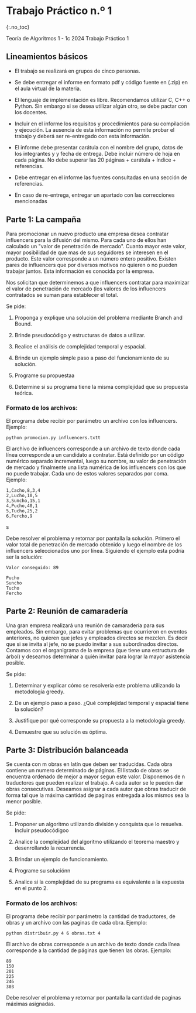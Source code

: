 Trabajo Práctico n.º 1
======================
{:.no_toc}

Teoría de Algoritmos 1 - 1c 2024
Trabajo Práctico 1

## Lineamientos básicos

- El trabajo se realizará en grupos de cinco personas.

- Se debe entregar el informe en formato pdf y código fuente en (.zip) en el aula virtual de la materia.

- El lenguaje de implementación es libre. Recomendamos utilizar C, C++ o Python. Sin embargo si se desea utilizar algún otro, se debe pactar con los docentes.

- Incluir en el informe los requisitos y procedimientos para su compilación y ejecución. La ausencia de esta información no permite probar el trabajo y deberá ser re-entregado con esta información.

- El informe debe presentar carátula con el nombre del grupo, datos de los integrantes y  y fecha de entrega. Debe incluir número de hoja en cada página. No debe superar las 20 páginas + carátula + índice + referencias.

- Debe entregar en el informe las fuentes consultadas en una sección de referencias.

- En caso de re-entrega, entregar un apartado con las correcciones mencionadas

## Parte 1: La campaña 

Para promocionar un nuevo producto una empresa desea contratar influencers para la difusión del mismo. Para cada uno de ellos han calculado un "valor de penetración de mercado". Cuanto mayor este valor, mayor posibilidad de que mas de sus seguidores se interesen en el producto. Este valor corresponde a un número entero positivo. Existen pares de influencers que por diversos motivos no quieren o no pueden trabajar juntos. Esta información es conocida por la empresa.

Nos solicitan que determinemos a que influencers contratar para maximizar el valor de penetración de mercado (los valores de los influencers contratados se suman para establecer el total. 

Se pide:

1.  Proponga y explique una solución del problema mediante Branch and Bound.

1.  Brinde pseudocódigo y estructuras de datos a utilizar. 

1.  Realice el análisis de complejidad temporal y espacial.

1.  Brinde un ejemplo simple paso a paso del funcionamiento de su solución.

1.  Programe su propuestaa

1.  Determine si su programa tiene la misma complejidad que su propuesta teórica.

### Formato de los archivos:

El programa debe recibir por parámetro un archivo con los influencers. Ejemplo:

	python promocion.py influencers.txtt

El archivo de influencers corresponde a un archivo de texto donde cada línea corresponde a un candidato a contratar. Está definido por un código numérico separado incremental, luego su nombre, su valor de penetración de mercado y finalmente una lista numérica de los influencers con los que no puede trabajar. Cada uno de estos valores separados por coma. Ejemplo:

	1,Cacho,8,3,4 
	2,Lucho,10,5 
	3,Suncho,15,1
	4,Pucho,40,1
	5,Tucho,25,2
	6,Fercho,9

s
Debe resolver el problema y retornar por pantalla la solución. Primero el valor total de penetración de mercado obtenido y luego el nombre de los influencers seleccionados uno por línea. Siguiendo el ejemplo esta podría ser la solución:


	Valor conseguido: 89

	Pucho
	Suncho
	Tucho
	Fercho


## Parte 2: Reunión de camaradería 

Una gran empresa realizará una reunión de camaradería para sus empleados. Sin embargo, para evitar problemas que ocurrieron en eventos anteriores, no quieren que jefes y empleados directos se mezclen. Es decir que si se invita al jefe, no se puedo invitar a sus subordinados directos. Contamos con el organigrama de la empresa (que tiene una estructura de árbol) y deseamos determinar a quién invitar para lograr la mayor asistencia posible.

Se pide:

1.  Determinar y explicar cómo se resolvería este problema utilizando la metodología greedy. 

1.  De un ejemplo paso a paso. ¿Qué complejidad temporal y espacial tiene la solución?

1.  Justifique por qué corresponde su propuesta a la metodología greedy.

1.  Demuestre que su solución es óptima.

## Parte 3: Distribución balanceada 
Se cuenta con m obras en latín que deben ser traducidas. Cada obra contiene un numero determinado de páginas. El listado de obras se encuentra ordenado de mejor a mayor segun este valor. Disponemos de n traductores que pueden realizar el trabajo. A cada autor se le pueden dar obras consecutivas. Deseamos asignar a cada autor que obras traducir de forma tal que la máxima cantidad de paginas entregada a los mismos sea la menor posible.


Se pide:

1.  Proponer un algoritmo utilizando división y conquista que lo resuelva. Incluir pseudocódigoo

1.  Analice la complejidad del algoritmo utilizando el teorema maestro y desenrollando la recurrencia.

1.  Brindar un ejemplo de funcionamiento.

1.  Programe su soluciónn

1.  Analice si la complejidad de su programa es equivalente a la expuesta en el punto 2.

### Formato de los archivos:

El programa debe recibir por parámetro la cantidad de traductores, de obras y un archivo con las paginas de cada obra. Ejemplo:

	python distribuir.py 4 6 obras.txt 4

El archivo de obras corresponde a un archivo de texto donde cada línea corresponde a la cantidad de páginas que tienen las obras. Ejemplo:

	89
	150
	201
	225
	246
	303

Debe resolver el problema y retornar por pantalla la cantidad de paginas máximas asignadas.
